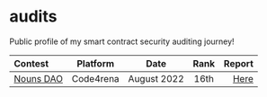 # audits
 Public profile of my smart contract security auditing journey!

 | Contest | Platform | Date | Rank | Report | 
| :---         |     :---:      |     :---:     |     :---:    |          ---: |
| [Nouns DAO](https://code4rena.com/contests/2022-08-nouns-dao-contest)     | Code4rena     |  August 2022    |    16th   | [Here]()     | 

